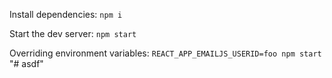 

Install dependencies:
`npm i`

Start the dev server:
`npm start`

Overriding environment variables:
`REACT_APP_EMAILJS_USERID=foo npm start`
"# asdf" 
